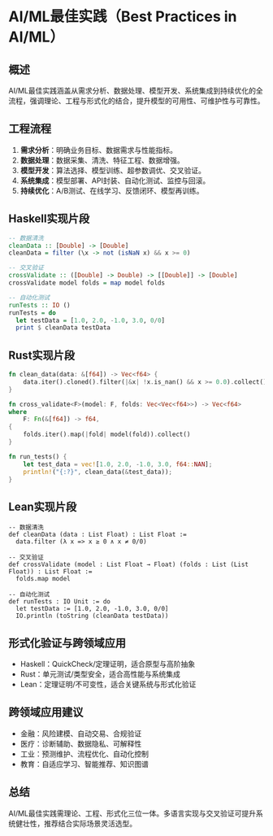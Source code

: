 # AI/ML最佳实践（Best Practices in AI/ML）

## 概述

AI/ML最佳实践涵盖从需求分析、数据处理、模型开发、系统集成到持续优化的全流程，强调理论、工程与形式化的结合，提升模型的可用性、可维护性与可靠性。

## 工程流程

1. **需求分析**：明确业务目标、数据需求与性能指标。
2. **数据处理**：数据采集、清洗、特征工程、数据增强。
3. **模型开发**：算法选择、模型训练、超参数调优、交叉验证。
4. **系统集成**：模型部署、API封装、自动化测试、监控与回滚。
5. **持续优化**：A/B测试、在线学习、反馈闭环、模型再训练。

## Haskell实现片段

```haskell
-- 数据清洗
cleanData :: [Double] -> [Double]
cleanData = filter (\x -> not (isNaN x) && x >= 0)

-- 交叉验证
crossValidate :: ([Double] -> Double) -> [[Double]] -> [Double]
crossValidate model folds = map model folds

-- 自动化测试
runTests :: IO ()
runTests = do
  let testData = [1.0, 2.0, -1.0, 3.0, 0/0]
  print $ cleanData testData
```

## Rust实现片段

```rust
fn clean_data(data: &[f64]) -> Vec<f64> {
    data.iter().cloned().filter(|&x| !x.is_nan() && x >= 0.0).collect()
}

fn cross_validate<F>(model: F, folds: Vec<Vec<f64>>) -> Vec<f64>
where
    F: Fn(&[f64]) -> f64,
{
    folds.iter().map(|fold| model(fold)).collect()
}

fn run_tests() {
    let test_data = vec![1.0, 2.0, -1.0, 3.0, f64::NAN];
    println!("{:?}", clean_data(&test_data));
}
```

## Lean实现片段

```lean
-- 数据清洗
def cleanData (data : List Float) : List Float :=
  data.filter (λ x => x ≥ 0 ∧ x ≠ 0/0)

-- 交叉验证
def crossValidate (model : List Float → Float) (folds : List (List Float)) : List Float :=
  folds.map model

-- 自动化测试
def runTests : IO Unit := do
  let testData := [1.0, 2.0, -1.0, 3.0, 0/0]
  IO.println (toString (cleanData testData))
```

## 形式化验证与跨领域应用

- Haskell：QuickCheck/定理证明，适合原型与高阶抽象
- Rust：单元测试/类型安全，适合高性能与系统集成
- Lean：定理证明/不可变性，适合关键系统与形式化验证

## 跨领域应用建议

- 金融：风险建模、自动交易、合规验证
- 医疗：诊断辅助、数据隐私、可解释性
- 工业：预测维护、流程优化、自动化控制
- 教育：自适应学习、智能推荐、知识图谱

## 总结

AI/ML最佳实践需理论、工程、形式化三位一体。多语言实现与交叉验证可提升系统健壮性，推荐结合实际场景灵活选型。
